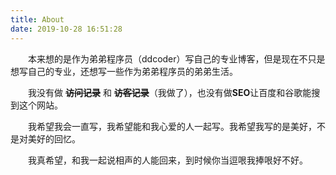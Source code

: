 ```yaml
---
title: About
date: 2019-10-28 16:51:28
---
```



&emsp;&emsp;本来想的是作为弟弟程序员（ddcoder）写自己的专业博客，但是现在不只是想写自己的专业，还想写一些作为弟弟程序员的弟弟生活。

&emsp;&emsp;我没有做 ~~**访问记录**~~ 和 ~~**访客记录**~~（我做了），也没有做**SEO**让百度和谷歌能搜到这个网站。

&emsp;&emsp;我希望我会一直写，我希望能和我心爱的人一起写。我希望我写的是美好，不是对美好的回忆。

&emsp;&emsp;我真希望，和我一起说相声的人能回来，到时候你当逗哏我捧哏好不好。
